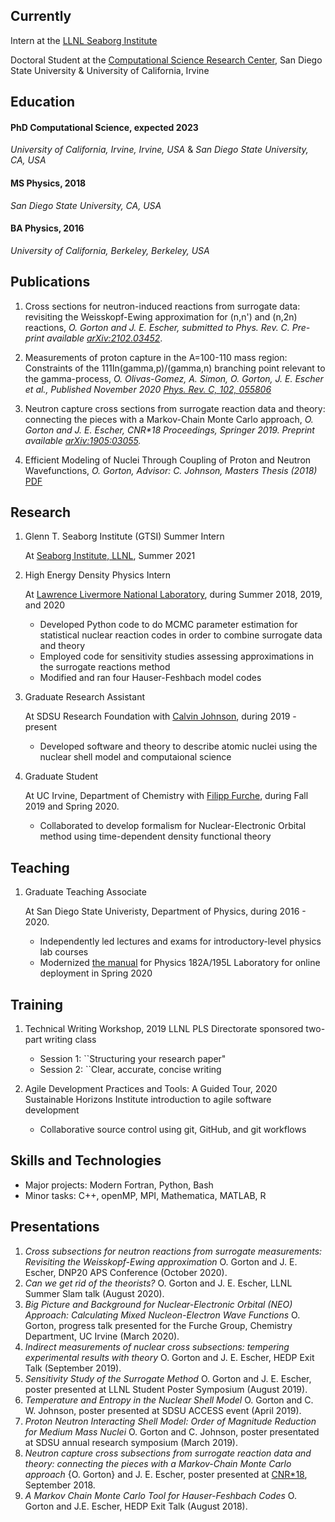 ## Currently
Intern at the [LLNL Seaborg Institute](https://seaborg.llnl.gov)

Doctoral Student at the [Computational Science Research Center](http://www.csrc.sdsu.edu/), San Diego State University & University of California, Irvine

## Education

#### PhD Computational Science, expected 2023

_University of California, Irvine, Irvine, USA_ & _San Diego State University, CA, USA_

#### MS Physics, 2018

_San Diego State University, CA, USA_

#### BA Physics, 2016

_University of California, Berkeley, Berkeley, USA_

## Publications

1. Cross sections for neutron-induced reactions from surrogate data: revisiting the Weisskopf-Ewing approximation for (n,n') and (n,2n) reactions, _O. Gorton and J. E. Escher, submitted to Phys. Rev. C. Pre-print available [arXiv:2102.03452](https://arxiv.org/abs/2102.03452)_.

2. Measurements of proton capture in the A=100-110 mass region: Constraints of the 111In(gamma,p)/(gamma,n) branching point relevant to the
gamma-process, _O. Olivas-Gomez, A. Simon, O. Gorton, J. E. Escher et al., Published November 2020 [Phys. Rev. C, 102, 055806](https://journals.aps.org/prc/abstract/10.1103/PhysRevC.102.055806)_

3. Neutron capture cross sections from surrogate reaction data and theory: connecting the pieces with a Markov-Chain Monte Carlo approach, _O. Gorton and J. E. Escher, CNR*18 Proceedings, Springer 2019. Preprint available [arXiv:1905:03055](https://arxiv.org/abs/1905.03055)._

4. Efficient Modeling of Nuclei Through Coupling of Proton and Neutron Wavefunctions, _O. Gorton, Advisor: C. Johnson, Masters Thesis (2018)_ [PDF](https://drive.google.com/file/d/1qB2aaVi4H8Ix5q65qkbMMd-vciDtWo2f/view?usp=sharing)

## Research

1. Glenn T. Seaborg Institute (GTSI) Summer Intern

   At [Seaborg Institute, LLNL](https://seaborg.llnl.gov), Summer 2021

2. High Energy Density Physics Intern  
   
   At [Lawrence Livermore National Laboratory](https://www.llnl.gov), during
   Summer 2018, 2019, and 2020
    - Developed Python code to do MCMC parameter estimation for statistical nuclear reaction codes in order to combine surrogate data and theory
    - Employed code for sensitivity studies assessing approximations in the surrogate reactions method
    - Modified and ran four Hauser-Feshbach model codes

3. Graduate Research Assistant

   At SDSU Research Foundation with [Calvin Johnson](http://sci.sdsu.edu/johnson/), during 2019 - present
   - Developed software and theory to describe atomic nuclei using the nuclear shell model and computaional science

4. Graduate Student

   At UC Irvine, Department of Chemistry with [Filipp Furche](https://ffgroup.chem.uci.edu/members/filipp/), during Fall 2019 and Spring 2020.
   - Collaborated to develop formalism for Nuclear-Electronic Orbital method using time-dependent density functional theory

## Teaching
1. Graduate Teaching Associate

   At San Diego State Univeristy, Department of Physics, during 2016 - 2020.
   - Independently led lectures and exams for introductory-level physics lab courses
   - Modernized [the manual](https://docs.google.com/document/d/1pejqikoYhlaIMhSzBzUzrnh2hDrC_q-bEcJCeflpX7w/edit?usp=sharing) for Physics 182A/195L Laboratory for online deployment in Spring 2020

## Training
1. Technical Writing Workshop, 2019
   LLNL PLS Directorate sponsored two-part writing class
   - Session 1: ``Structuring your research paper"
   - Session 2: ``Clear, accurate, concise writing

2. Agile Development Practices and Tools: A Guided Tour, 2020
   Sustainable Horizons Institute introduction to agile software development
   - Collaborative source control using git, GitHub, and git workflows

## Skills and Technologies
- Major projects: Modern Fortran, Python, Bash
- Minor tasks: C++, openMP, MPI, Mathematica, MATLAB, R

## Presentations
1. _Cross subsections for neutron reactions from surrogate measurements:  Revisiting the Weisskopf-Ewing approximation_ O. Gorton and J. E. Escher, DNP20 APS Conference (October 2020).
2. _Can we get rid of the theorists?_ O. Gorton and J. E. Escher, LLNL Summer Slam talk (August 2020).
3. _Big Picture and Background for Nuclear-Electronic Orbital (NEO) Approach: Calculating Mixed Nucleon-Electron Wave Functions_ O. Gorton, progress talk presented for the Furche Group, Chemistry Department, UC Irvine (March 2020).
4. _Indirect measurements of nuclear cross subsections: tempering experimental results with theory_ O. Gorton and J. E. Escher, HEDP Exit Talk (September 2019).
5. _Sensitivity Study of the Surrogate Method_ O. Gorton and J. E. Escher, poster presented at LLNL Student Poster Symposium (August 2019).
6. _Temperature and Entropy in the Nuclear Shell Model_ O. Gorton and C. W. Johnson, poster presented at SDSU ACCESS event (April 2019).
7. _Proton Neutron Interacting Shell Model: Order of Magnitude Reduction for Medium Mass Nuclei_ O. Gorton and C. Johnson, poster presentated at SDSU annual research symposium (March 2019).
8. _Neutron capture cross subsections from surrogate reaction data and theory: connecting the pieces with a Markov-Chain Monte Carlo approach_ {O. Gorton} and J. E. Escher, poster presented at [CNR*18](https://indico.bnl.gov/event/4158/),  September 2018.
9. _A Markov Chain Monte Carlo Tool for Hauser-Feshbach Codes_ O. Gorton and J.E. Escher, HEDP Exit Talk (August 2018).
